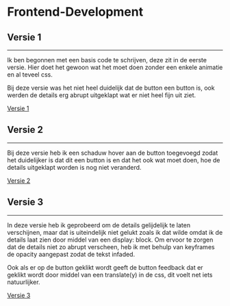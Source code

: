# Frontend-Development

## Versie 1
------

Ik ben begonnen met een basis code te schrijven, deze zit in de eerste versie. Hier doet het gewoon wat het moet doen zonder een enkele animatie en al teveel css.

Bij deze versie was het niet heel duidelijk dat de button een button is, ook werden de details erg abrupt uitgeklapt wat er niet heel fijn uit ziet.

[Versie 1](https://github.com/EvaTissink/Frontend-Development/tree/master/details%20studenthuizen%20versie%201)


## Versie 2
------

Bij deze versie heb ik een schaduw hover aan de button toegevoegd zodat het duidelijker is dat dit een button is en dat het ook wat moet doen, hoe de details uitgeklapt worden is nog niet veranderd.

[Versie 2](https://github.com/EvaTissink/Frontend-Development/tree/master/details%20studenthuizen%20versie%202)

## Versie 3
------

In deze versie heb ik geprobeerd om de details gelijdelijk te laten verschijnen, maar dat is uiteindelijk niet gelukt zoals ik dat wilde omdat ik de details laat zien door middel van een display: block. Om ervoor te zorgen dat de details niet zo abrupt verscheen, heb ik met behulp van keyframes de opacity aangepast zodat de tekst infaded. 

Ook als er op de button geklikt wordt geeft de button feedback dat er geklikt wordt door middel van een translate(y) in de css, dit voelt net iets natuurlijker.

[Versie 3](https://github.com/EvaTissink/Frontend-Development/tree/master/details%20studenthuizen%20versie%203)



